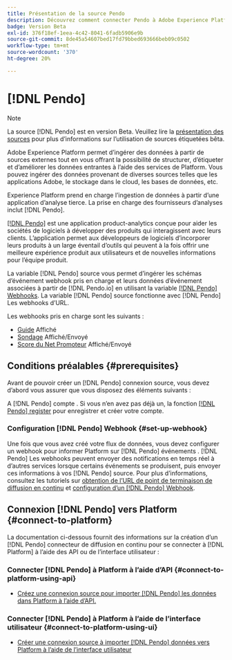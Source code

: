```yaml
---
title: Présentation de la source Pendo
description: Découvrez comment connecter Pendo à Adobe Experience Platform à l’aide d’API ou de l’interface utilisateur en utilisant des webhooks
badge: Version Beta
exl-id: 376f18ef-1eea-4c42-8041-6fadb5906e9b
source-git-commit: 8de45a54607bed17fd79bbed693666beb09c0502
workflow-type: tm+mt
source-wordcount: '370'
ht-degree: 20%

---
```


# [!DNL Pendo]

>[!NOTE]
>
>La source [!DNL Pendo] est en version Beta. Veuillez lire la [présentation des sources](../../home.md#terms-and-conditions) pour plus d’informations sur l’utilisation de sources étiquetées bêta.

Adobe Experience Platform permet d’ingérer des données à partir de sources externes tout en vous offrant la possibilité de structurer, d’étiqueter et d’améliorer les données entrantes à l’aide des services de Platform. Vous pouvez ingérer des données provenant de diverses sources telles que les applications Adobe, le stockage dans le cloud, les bases de données, etc.

Experience Platform prend en charge l’ingestion de données à partir d’une application d’analyse tierce. La prise en charge des fournisseurs d’analyses inclut [!DNL Pendo].

[[!DNL Pendo]](https://pendo.io/) est une application product-analytics conçue pour aider les sociétés de logiciels à développer des produits qui interagissent avec leurs clients. L’application permet aux développeurs de logiciels d’incorporer leurs produits à un large éventail d’outils qui peuvent à la fois offrir une meilleure expérience produit aux utilisateurs et de nouvelles informations pour l’équipe produit.

La variable [!DNL Pendo] source vous permet d’ingérer les schémas d’événement webhook pris en charge et leurs données d’événement associées à partir de [!DNL Pendo.io] en utilisant la variable [[!DNL Pendo] Webhooks](https://support.pendo.io/hc/en-us/articles/360032285012-Webhooks). La variable [!DNL Pendo] source fonctionne avec [!DNL Pendo] Les webhooks d’URL.

Les webhooks pris en charge sont les suivants :

* [Guide](https://support.pendo.io/hc/en-us/articles/8146679315867-Creating-a-Guide) Affiché
* [Sondage](https://support.pendo.io/hc/en-us/articles/360031867152-Polls-Classic-) Affiché/Envoyé
* [Score du Net Promoteur](https://support.pendo.io/hc/en-us/articles/360033527151-Set-up-an-NPS-Survey) Affiché/Envoyé

## Conditions préalables {#prerequisites}

Avant de pouvoir créer un [!DNL Pendo] connexion source, vous devez d’abord vous assurer que vous disposez des éléments suivants :

A [!DNL Pendo] compte . Si vous n’en avez pas déjà un, la fonction [[!DNL Pendo] register](https://app.pendo.io/register) pour enregistrer et créer votre compte.

### Configuration [!DNL Pendo] Webhook {#set-up-webhook}

Une fois que vous avez créé votre flux de données, vous devez configurer un webhook pour informer Platform sur [!DNL Pendo] événements . [!DNL Pendo] Les webhooks peuvent envoyer des notifications en temps réel à d’autres services lorsque certains événements se produisent, puis envoyer ces informations à vos [!DNL Pendo] source. Pour plus d’informations, consultez les tutoriels sur [obtention de l’URL de point de terminaison de diffusion en continu](../../tutorials/ui/create/analytics/pendo-webhook.md#get-streaming-endpoint) et [configuration d’un [!DNL Pendo] Webhook](../../tutorials/ui/create/analytics/pendo-webhook.md#set-up-webhook).

## Connexion [!DNL Pendo] vers Platform {#connect-to-platform}

La documentation ci-dessous fournit des informations sur la création d’un [!DNL Pendo] connecteur de diffusion en continu pour se connecter à [!DNL Platform] à l’aide des API ou de l’interface utilisateur :

### Connecter [!DNL Pendo] à Platform à l’aide d’API {#connect-to-platform-using-api}

* [Créez une connexion source pour importer [!DNL Pendo] les données dans Platform à l’aide d’API.](../../tutorials/api/create/analytics/pendo-webhook.md)

### Connecter [!DNL Pendo] à Platform à l’aide de l’interface utilisateur {#connect-to-platform-using-ui}

* [Créer une connexion source à importer [!DNL Pendo] données vers Platform à l’aide de l’interface utilisateur](../../tutorials/ui/create/analytics/pendo-webhook.md)
